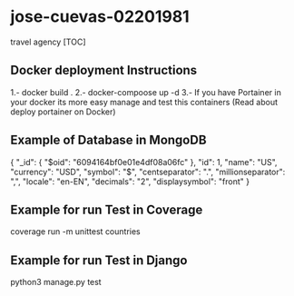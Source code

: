# jose-cuevas-02201981
 travel agency
[TOC]

## Docker deployment Instructions

1.- docker build .
2.- docker-compoose up -d
3.- If you have Portainer in your docker its more easy manage and test this containers (Read about deploy portainer on Docker)


## Example of Database in MongoDB

{
  "_id": {
    "$oid": "6094164bf0e01e4df08a06fc"
  },
  "id": 1,
  "name": "US",
  "currency": "USD",
  "symbol": "$",
  "centseparator": ".",
  "millionseparator": ",",
  "locale": "en-EN",
  "decimals": "2",
  "displaysymbol": "front"
}

## Example for run Test in Coverage

coverage run -m unittest countries

## Example for run Test in Django

python3 manage.py test